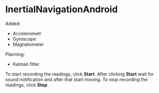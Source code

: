 ﻿# InertialNavigationAndroid
Added:
* Accelerometr
* Gyroscope
* Magnetometer

Planning:
* Kalman filter

To start recording the readings, click **Start**.
After clicking **Start** wait for sound notification and after that start moving.
To stop recording the readings, click **Stop**.
